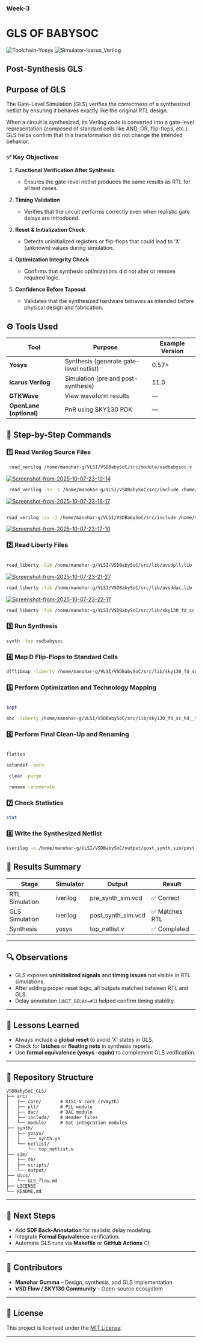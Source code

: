### Week-3


# GLS OF BABYSOC

![Toolchain-Yosys](https://img.shields.io/badge/Tool-Yosys-blue)
![Simulator-Icarus\_Verilog](https://img.shields.io/badge/Simulator-Icarus_Verilog-orange)



## Post-Synthesis GLS  
## Purpose of GLS

The Gate-Level Simulation (GLS) verifies the correctness of a synthesized netlist by ensuring it behaves exactly like the original RTL design.

When a circuit is synthesized, its Verilog code is converted into a gate-level representation (composed of standard cells like AND, OR, flip-flops, etc.).
GLS helps confirm that this transformation did not change the intended behavior.


### ✅ Key Objectives

1. **Functional Verification After Synthesis**

   * Ensures the gate-level netlist produces the same results as RTL for all test cases.
2. **Timing Validation**

   * Verifies that the circuit performs correctly even when realistic gate delays are introduced.
3. **Reset & Initialization Check**

   * Detects uninitialized registers or flip-flops that could lead to ‘X’ (unknown) values during simulation.
4. **Optimization Integrity Check**

   * Confirms that synthesis optimizations did not alter or remove required logic.
5. **Confidence Before Tapeout**

   * Validates that the synthesized hardware behaves as intended before physical design and fabrication.

## ⚙️ Tools Used

| Tool                    | Purpose                                 | Example Version |
| ----------------------- | --------------------------------------- | --------------- |
| **Yosys**               | Synthesis (generate gate-level netlist) | 0.57+           |
| **Icarus Verilog**      | Simulation (pre and post-synthesis)     | 11.0            |
| **GTKWave**             | View waveform results                   | —               |
| **OpenLane (optional)** | PnR using SKY130 PDK                    | —               |


## 🧠 Step-by-Step Commands 

### 1️⃣ Read Verilog Source Files

```bash
 read_verilog /home/manohar-g/VLSI/VSDBabySoC/src/module/vsdbabysoc.v

```
<a href="https://ibb.co/CKgWsC32"><img src="https://i.ibb.co/Zz5N14pm/Screenshot-from-2025-10-07-23-10-14.png" alt="Screenshot-from-2025-10-07-23-10-14" border="0"></a>
```bash
 read_verilog -sv -I /home/manohar-g/VLSI/VSDBabySoC/src/include /home/manohar-g/VLSI/VSDBabySoC/src/module/rvmyth.v
```
<a href="https://ibb.co/yn1WKtM0"><img src="https://i.ibb.co/RpmztfM2/Screenshot-from-2025-10-07-23-16-17.png" alt="Screenshot-from-2025-10-07-23-16-17" border="0"></a>
 ```bash

 read_verilog -sv -I /home/manohar-g/VLSI/VSDBabySoC/src/include /home/manohar-g/VLSI/VSDBabySoC/src/module/clk_gate.v

```
<a href="https://ibb.co/MkSwBMWH"><img src="https://i.ibb.co/B23WnqdJ/Screenshot-from-2025-10-07-23-17-10.png" alt="Screenshot-from-2025-10-07-23-17-10" border="0"></a>



### 2️⃣ Read Liberty Files
```bash

read_liberty -lib /home/manohar-g/VLSI/VSDBabySoC/src/lib/avsdpll.lib

```
<a href="https://ibb.co/dyJ5mnZ"><img src="https://i.ibb.co/KHzrKCn/Screenshot-from-2025-10-07-23-21-27.png" alt="Screenshot-from-2025-10-07-23-21-27" border="0"></a>
```bash
read_liberty -lib /home/manohar-g/VLSI/VSDBabySoC/src/lib/avsddac.lib
```
<a href="https://ibb.co/5WZ7Mf0w"><img src="https://i.ibb.co/LzKGk2FH/Screenshot-from-2025-10-07-23-22-17.png" alt="Screenshot-from-2025-10-07-23-22-17" border="0"></a>
```bash
read_liberty -lib /home/manohar-g/VLSI/VSDBabySoC/src/lib/sky130_fd_sc_hd__tt_025C_1v80.lib

```

### 3️⃣ Run Synthesis
```bash
synth -top vsdbabysoc

```

### 4️⃣ Map D Flip-Flops to Standard Cells

```bash
dfflibmap -liberty /home/manohar-g/VLSI/VSDBabySoC/src/lib/sky130_fd_sc_hd__tt_025C_1v80.lib

```
### 5️⃣ Perform Optimization and Technology Mapping
```bash

$opt
```
```bash
abc -liberty /home/manohar-g/VLSI/VSDBabySoC/src/lib/sky130_fd_sc_hd__tt_025C_1v80.lib -script +strash;scorr;ifraig;retime;{D};strash;dch,-f;map,-M,1,{D}

```
### 6️⃣ Perform Final Clean-Up and Renaming

```bash

flatten
```

```bash
setundef -zero
```
```bash
 clean -purge
```
```bash
 rename -enumerate

```
### 7️⃣ Check Statistics

```bash
stat


```
### 8️⃣ Write the Synthesized Netlist
```bash
iverilog -o /home/manohar-g/VLSI/VSDBabySoC/output/post_synth_sim/post_synth_sim.out \ -DPOST_SYNTH_SIM -DFUNCTIONAL -DUNIT_DELAY=#1 \ -I /home/manohar-g/VLSI/VSDBabySoC/src/include \ -I /home/manohar-g/VLSI/VSDBabySoC/src/module \ /home/manohar-g/VLSI/VSDBabySoC/src/module/testbench.v
```
## 🧾 Results Summary

| Stage          | Simulator | Output             | Result        |
| -------------- | --------- | ------------------ | ------------- |
| RTL Simulation | iverilog  | pre_synth_sim.vcd  | ✅ Correct     |
| GLS Simulation | iverilog  | post_synth_sim.vcd | ✅ Matches RTL |
| Synthesis      | yosys     | top_netlist.v      | ✅ Completed   |

---

## 🔍 Observations

* GLS exposes **uninitialized signals** and **timing issues** not visible in RTL simulations.
* After adding proper reset logic, all outputs matched between RTL and GLS.
* Delay annotation (`UNIT_DELAY=#1`) helped confirm timing stability.

---

## 🧠 Lessons Learned

* Always include a **global reset** to avoid ‘X’ states in GLS.
* Check for **latches** or **floating nets** in synthesis reports.
* Use **formal equivalence (yosys -equiv)** to complement GLS verification.

---

## 📁 Repository Structure

```
VSDBabySoC_GLS/
├── src/
│   ├── core/       # RISC-V core (rvmyth)
│   ├── pll/        # PLL module
│   ├── dac/        # DAC module
│   ├── include/    # Header files
│   └── module/     # SoC integration modules 
├── synth/
│   ├── yosys/
│   │   └── synth.ys
│   └── netlist/
│       └── top_netlist.v
├── sim/
│   ├── tb/
│   ├── scripts/
│   └── output/
├── docs/
│   └── GLS_flow.md
├── LICENSE
└── README.md
```

---

## 🧩 Next Steps

* Add **SDF Back-Annotation** for realistic delay modeling.
* Integrate **Formal Equivalence** verification.
* Automate GLS runs via **Makefile** or **GitHub Actions** CI.

---

## 🙌 Contributors

* **Manohar Gumma** – Design, synthesis, and GLS implementation
* **VSD Flow / SKY130 Community** – Open-source ecosystem

---

## 🪪 License

This project is licensed under the [MIT License](LICENSE).

---
